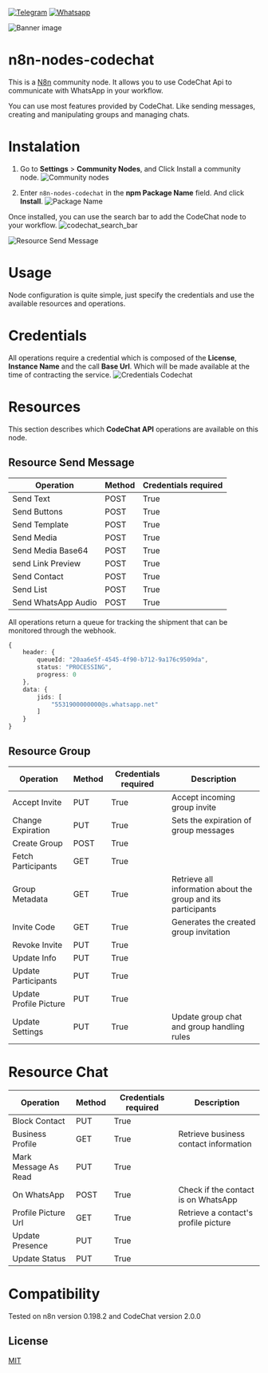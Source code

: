[![Telegram](https://img.shields.io/badge/Group-Telegram-%2333C1FF)](https://t.me/codechatBR)
[![Whatsapp](https://img.shields.io/badge/WhatsApp-message-%2322BC18)](https://api.whatsapp.com/send?phone=5531995918699)

![Banner image](./assets/cover.png)

# n8n-nodes-codechat

This is a [N8n](https://community.n8n.io/) community node. It allows you to use CodeChat Api to communicate with WhatsApp in your workflow.

You can use most features provided by CodeChat. Like sending messages, creating and manipulating groups and managing chats.

# Instalation

1. Go to **Settings** > **Community Nodes**, and Click Install a community node.
![Community nodes](./assets/settings_community_nodes.png)

2. Enter `n8n-nodes-codechat` in the **npm Package Name** field. And click **Install**.
![Package Name](./assets/settings_community_nodes_codechat.png)

Once installed, you can use the search bar to add the CodeChat node to your workflow.
![codechat_search_bar](./assets/codechat_search_bar.png)

![Resource Send Message](./assets/resource_send_message.png)

# Usage

Node configuration is quite simple, just specify the credentials and use the available resources and operations.

# Credentials

All operations require a credential which is composed of the **License**, **Instance Name** and the call **Base Url**. Which will be made available at the time of contracting the service.
![Credentials Codechat](./assets/codechat_credentials.png)

# Resources

This section describes which **CodeChat API** operations are available on this node.

## Resource Send Message

| Operation           | Method | Credentials required |
| --------------------|--------|----------------------|
| Send Text           | POST   | True                 |
| Send Buttons        | POST   | True                 |
| Send Template       | POST   | True                 |
| Send Media          | POST   | True                 |
| Send Media Base64   | POST   | True                 |
| send Link Preview   | POST   | True                 |
| Send Contact        | POST   | True                 |
| Send List           | POST   | True                 |
| Send WhatsApp Audio | POST   | True                 |

All operations return a queue for tracking the shipment that can be monitored through the webhook.

```ts
{
	header: {
		queueId: "20aa6e5f-4545-4f90-b712-9a176c9509da",
		status: "PROCESSING",
		progress: 0
	},
	data: {
		jids: [
			"5531900000000@s.whatsapp.net"
		]
	}
}
```

## Resource Group

| Operation              | Method | Credentials required | Description                                                   |
| -----------------------|--------|----------------------|---------------------------------------------------------------|
| Accept Invite          | PUT    | True                 | Accept incoming group invite                                  |
| Change Expiration      | PUT    | True                 | Sets the expiration of group messages                         |
| Create Group           | POST   | True                 |                                                               |
| Fetch Participants     | GET    | True                 |                                                               |
| Group Metadata         | GET    | True                 | Retrieve all information about the group and its participants |
| Invite Code            | GET    | True                 | Generates the created group invitation                        |
| Revoke Invite          | PUT    | True                 |                                                               |
| Update Info            | PUT    | True                 |                                                               |
| Update Participants    | PUT    | True                 |                                                               |
| Update Profile Picture | PUT    | True                 |                                                               |
| Update Settings        | PUT    | True                 | Update group chat and group handling rules                    |

# Resource Chat

| Operation            | Method | Credentials required | Description                           |
|----------------------|--------|----------------------|---------------------------------------|
| Block Contact        | PUT    | True                 |                                       |
| Business Profile     | GET    | True                 | Retrieve business contact information |
| Mark Message As Read | PUT    | True                 |                                       |
| On WhatsApp          | POST   | True                 | Check if the contact is on WhatsApp   |
| Profile Picture Url  | GET    | True                 | Retrieve a contact's profile picture  |
| Update Presence      | PUT    | True                 |                                       |
| Update Status        | PUT    | True                 |                                       |

# Compatibility

Tested on n8n version 0.198.2 and CodeChat version 2.0.0

## License

[MIT](https://github.com/code-chat-br/n8n-node-codechat/blob/main/LICENSE.md)
